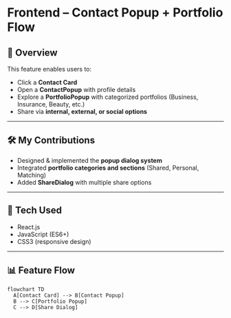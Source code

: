 # Frontend – Contact Popup + Portfolio Flow

## 📌 Overview
This feature enables users to:
- Click a **Contact Card**
- Open a **ContactPopup** with profile details
- Explore a **PortfolioPopup** with categorized portfolios (Business, Insurance, Beauty, etc.)
- Share via **internal, external, or social options**

---

## 🛠️ My Contributions
- Designed & implemented the **popup dialog system**  
- Integrated **portfolio categories and sections** (Shared, Personal, Matching)  
- Added **ShareDialog** with multiple share options  

---

## 🔧 Tech Used
- React.js  
- JavaScript (ES6+)  
- CSS3 (responsive design)  

---

## 📊 Feature Flow

```mermaid
flowchart TD
  A[Contact Card] --> B[Contact Popup]
  B --> C[Portfolio Popup]
  C --> D[Share Dialog]
